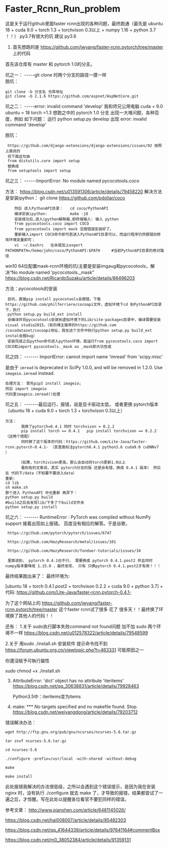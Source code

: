 # Faster_Rcnn_Run_problem
这是关于运行github里面faster rcnn出现的各种问题，最终跑通（最先是 ubuntu 18 + cuda 9.0 + torch 1.3 + torchvison 0.3以上 + numpy 1.16 + python 3.7 ！！） py3.7有很大的坑 建议 py3.6

1. 首先想跑的是 https://github.com/jwyang/faster-rcnn.pytorch/tree/master 上的代码

首先该仓库有 master 和 pytorch 1.0的分支。

坑之一： -----git clone 时两个分支的路径一摸一样  
  脱坑：
  
    git clone -b 分支名 仓库地址
    git clone -b 2.1.6 https://github.com/aspnet/AspNetCore.git
  
  
  
坑之二： -----error: invalid command 'develop'
        我和师兄公用电脑 cuda = 9.0  ubuntu = 18 torch =1.3 想跑之中的 pytorch 1.0 分支 出现一大堆问题，各种百度，例如 如下问题：
        运行 python setup.py develop  出现 error: invalid command 'develop'
        
   脱坑：
   
     https://github.com/django-extensions/django-extensions/issues/92 按照上面说的 
     将下面这句由
     from distutils.core import setup
     替换成
     from setuptools import setup
  
  
  
坑之三： ------ImportError: No module named pycocotools.coco

  方法： https://blog.csdn.net/u013591306/article/details/79458220     解决方法是安装ipython： git clone https://github.com/pdollar/coco
  
        然后 进入PythonAPI目录：   cd coco/PythonAPI
        编译安装ipython:          make -j8
        安装成功后,进入ipython解释器,即终端输入: 输入 python 
        from pycocotools.coco import COCO
        from pycocotools import mask 没报错就安装好了。
        重新输入import COCO命令即可若进入PythonAPI目录可以，而运行程序仍然报错则修改环境变量即可：
        vi  ~/.bashrc   在末尾加上export  PATHONPATH=/home/john/coco/PythonAPI:$PATH     #当前PythonAPI目录的绝对路径
        
   
   win10 64位配置mask-rcnn环境的坑(主要是安装imgaug和pycocotools，解决“No module named ‘pycocotools._mask”
   https://blog.csdn.net/RicardoSuzaku/article/details/86496203    
   
   方法：pycocotools的安装
   
     巨坑，直接pip install pycocotools会报错，下载https://github.com/philferriere/cocoapi文件，虚拟环境下cd 到PythonAPI目录下，执行
     python setup.py build_ext install
     会编译并将pycocotools安装到虚拟环境下的Lib/site-packages目录中，编译需要安装visual studio2015。（有的博主推荐的https://github.com     /cocodataset/cocoapi地址，我在这个文件中执行python setup.py build_ext instal会报bug）
     安装完成之后python命令进入python环境，能运行from pycocotools.coco import COCO和import pycocotools._mask as _mask即大功告成



坑之四： ------- ImportError: cannot import name 'imread' from 'scipy.misc'

   是由于 `imread` is deprecated in SciPy 1.0.0, and will be removed in 1.2.0.
   Use ``imageio.imread`` instead.
     
    处理方法： 首先pip3 install imageio;
    然后 import imageio
    代码里imageio.imread()处理
   
  
  
 坑之五： -------最后运行，报错，说是显卡驱动太低， 或者更换 pytorch版本  （ubuntu 18 + cuda 9.0 + torch 1.3 + torchvison 0.3以上）
 
    方法： 
           我换了pytorch=0.4.1 同时 torchvison = 0.2.2 
           pip install torch == 0.4.1   pip install torchvison == 0.2.2  （这两个搭配） 
           同时换了这个版本的代码：https://github.com/Lite-Java/faster-rcnn.pytorch-0.4.1- （其里面标注pytorch0.4.1 python3.6 cuda9.0 cuDNNv7 ）
           
          （如果，torchivison更高，那么会自动将torch更新1.0以上
           看到有的文章说，其实 pytorch分支的版 还是会有错，换成 0.4.1 版本） 然后在 代码下/data（不知要不要进入data） 
    重新:
    cd lib 
    sh make.sh
    那个进入 PythonAPI 中也重新 再弄下：
    python setup.py build
    #build之后会发现lib/下多了个build文件夹
    python setup.py install
  
  
  
 坑之六： ------- RuntimeError : PyTorch was compiled without NumPy support
     接着出现如上报错。 百度没有相应的解答。于是谷歌， 
     
     https://github.com/pytorch/pytorch/issues/6747
     
     https://github.com/HazyResearch/metal/issues/101
     
     https://github.com/HazyResearch/fonduer-tutorials/issues/34 
     
     里面说到， pytorch 0.4.1也不行， 需要换成 pytorch 0.4.1.post2 并且同时 numpy版本要降成 1.15.0 ，最终发现， 只有 只换pytorch 0.4.1.post2才有用！！！
   
   
 最终结果跑出来了： 最终环境为:
 
 [ubuntu 18 + torch 0.4.1.post2 + torchvison 0.2.2 + cuda 9.0 + python 3.7] + 代码: https://github.com/Lite-Java/faster-rcnn.pytorch-0.4.1-
 
 为了这个网站上的 https://github.com/jwyang/faster-rcnn.pytorch/tree/master  这个faster rcnn试了很多 花了 很多天！！最终换了环境换了其他人的代码！！
 
 
 还有：
 1.关于 sudo执行脚本失败command not found问题 加不加 sudo 两个环境不一样 https://blog.csdn.net/u012578322/article/details/79548599
 
 2.关于 用sudo ./install.sh 安装软件 提示命令找不到   https://forum.ubuntu.org.cn/viewtopic.php?t=463331 
   可能原因之一
   
   你還沒賦予可執行屬性
   
   sudo chmod +x ./install.sh  
   
 3. AttributeError: 'dict' object has no attribute 'iteritems'    https://blog.csdn.net/qq_30638831/article/details/79928463 
    
    Python3.5中：iteritems变为items
    
    
 4. make: *** No targets specified and no makefile found. Stop.   https://blog.csdn.net/weiyangdong/article/details/79203712
   
   错误解决办法：
   
    wget http://ftp.gnu.org/pub/gnu/ncurses/ncurses-5.6.tar.gz
    
    tar zxvf ncurses-5.6.tar.gz
    
    cd ncurses-5.6
    
    ./configure -prefix=/usr/local -with-shared -without-debug
    
    make
    
    make install
  

此处报错我解决的办法很低级，之所以会遇到这个错误提示，是因为我在安装 nginx 时，没有执行 ./configure 就去 make 了，才导致的报错，结果都尝试了一遍之后，才惊醒。写在此处以提醒各位看官不要犯同样的错误。

 
 参考文章：
 http://www.pianshen.com/article/6481145026/
 
 https://blog.csdn.net/hai008007/article/details/85482303
 
 https://blog.csdn.net/qq_41644339/article/details/97641164#commentBox
 
 https://blog.csdn.net/m0_38052384/article/details/91359131

     
